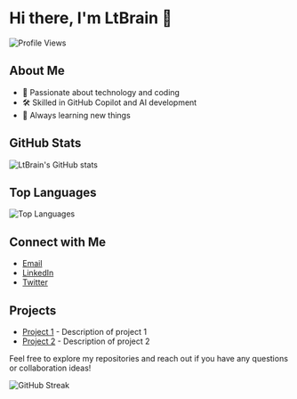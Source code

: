 # Hi there, I'm LtBrain 👋

![Profile Views](https://komarev.com/ghpvc/?username=LtBrain)

## About Me
- 🚀 Passionate about technology and coding
- 🛠 Skilled in GitHub Copilot and AI development
- 🌱 Always learning new things

## GitHub Stats
![LtBrain's GitHub stats](https://github-readme-stats.vercel.app/api?username=LtBrain&show_icons=true&theme=radical)

## Top Languages
![Top Languages](https://github-readme-stats.vercel.app/api/top-langs/?username=LtBrain&layout=compact&theme=radical)

## Connect with Me
- [Email](mailto:ltbrain@example.com)
- [LinkedIn](https://www.linkedin.com/in/ltbrain)
- [Twitter](https://twitter.com/ltbrain)

## Projects
- [Project 1](https://github.com/LtBrain/project1) - Description of project 1
- [Project 2](https://github.com/LtBrain/project2) - Description of project 2

Feel free to explore my repositories and reach out if you have any questions or collaboration ideas!

![GitHub Streak](https://github-readme-streak-stats.herokuapp.com/?user=LtBrain&theme=radical)
